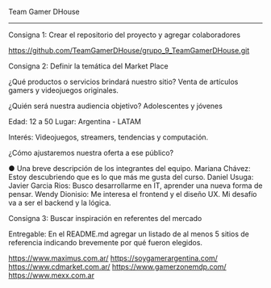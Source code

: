 Team Gamer DHouse
_______________________

Consigna 1: Crear el repositorio del proyecto y agregar colaboradores


https://github.com/TeamGamerDHouse/grupo_9_TeamGamerDHouse.git

Consigna 2: Definir la temática del Market Place

¿Qué productos o servicios brindará nuestro sitio? 
Venta de artículos gamers y videojuegos originales.


¿Quién será nuestra audiencia objetivo?
Adolescentes y jóvenes

Edad: 12 a 50
Lugar: Argentina - LATAM

Interés: Videojuegos, streamers, tendencias y computación.



¿Cómo ajustaremos nuestra oferta a ese público?



● Una breve descripción de los integrantes del equipo.
Mariana Chávez: Estoy descubriendo que es lo que más me gusta del curso.
Daniel Usuga: 
Javier Garcia Rios: Busco desarrollarme en IT, aprender una nueva forma de pensar.
Wendy Dionisio: Me interesa el frontend y el diseño UX. Mi desafío va a ser el backend y la lógica.

Consigna 3: Buscar inspiración en referentes del mercado

Entregable: En el README.md agregar un listado de al menos 5 sitios de referencia
indicando brevemente por qué fueron elegidos.

https://www.maximus.com.ar/
https://soygamerargentina.com/
https://www.cdmarket.com.ar/
https://www.gamerzonemdp.com/
https://www.mexx.com.ar

